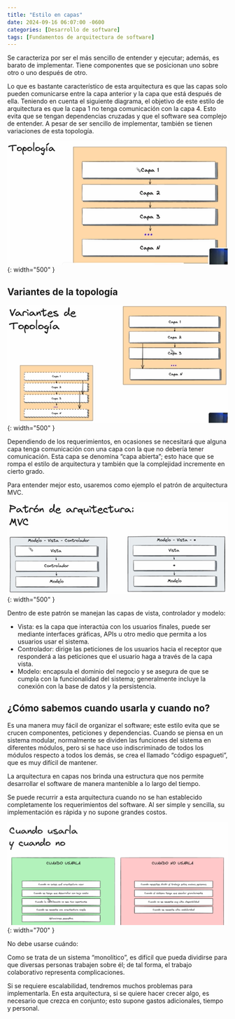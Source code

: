 ```yaml
---
title: "Estilo en capas"
date: 2024-09-16 06:07:00 -0600
categories: [Desarrollo de software]
tags: [Fundamentos de arquitectura de software]
---
```


Se caracteriza por ser el más sencillo de entender y ejecutar; además, es barato de implementar. Tiene componentes que se posicionan uno sobre otro o uno después de otro.

Lo que es bastante característico de esta arquitectura es que las capas solo pueden comunicarse entre la capa anterior y la capa que está después de ella. Teniendo en cuenta el siguiente diagrama, el objetivo de este estilo de arquitectura es que la capa 1 no tenga comunicación con la capa 4. Esto evita que se tengan dependencias cruzadas y que el software sea complejo de entender. A pesar de ser sencillo de implementar, también se tienen variaciones de esta topología.

![alt text](/assets/arq-027.png){: width="500" }

## Variantes de la topología

![alt text](/assets/arq-028.png){: width="500" }

Dependiendo de los requerimientos, en ocasiones se necesitará que alguna capa tenga comunicación con una capa con la que no debería tener comunicación. Esta capa se denomina “capa abierta”; esto hace que se rompa el estilo de arquitectura y también que la complejidad incremente en cierto grado.

Para entender mejor esto, usaremos como ejemplo el patrón de arquitectura MVC.

![alt text](/assets/arq-029.png){: width="500" }

Dentro de este patrón se manejan las capas de vista, controlador y modelo:

* Vista: es la capa que interactúa con los usuarios finales, puede ser mediante interfaces gráficas, APIs u otro medio que permita a los usuarios usar el sistema.
* Controlador: dirige las peticiones de los usuarios hacia el receptor que responderá a las peticiones que el usuario haga a través de la capa vista.
* Modelo: encapsula el dominio del negocio y se asegura de que se cumpla con la funcionalidad del sistema; generalmente incluye la conexión con la base de datos y la persistencia.

## ¿Cómo sabemos cuando usarla y cuando no?

Es una manera muy fácil de organizar el software; este estilo evita que se crucen componentes, peticiones y dependencias. Cuando se piensa en un sistema modular, normalmente se dividen las funciones del sistema en diferentes módulos, pero si se hace uso indiscriminado de todos los módulos respecto a todos los demás, se crea el llamado “código espagueti”, que es muy difícil de mantener.

La arquitectura en capas nos brinda una estructura que nos permite desarrollar el software de manera mantenible a lo largo del tiempo.

Se puede recurrir a esta arquitectura cuando no se han establecido completamente los requerimientos del software. Al ser simple y sencilla, su implementación es rápida y no supone grandes costos.

![alt text](/assets/arq-030.png){: width="700" }

No debe usarse cuándo: 

Como se trata de un sistema “monolítico”, es difícil que pueda dividirse para que diversas personas trabajen sobre él; de tal forma, el trabajo colaborativo representa complicaciones.

Si se requiere escalabilidad, tendremos muchos problemas para implementarla. En esta arquitectura, si se quiere hacer crecer algo, es necesario que crezca en conjunto; esto supone gastos adicionales, tiempo y personal.

